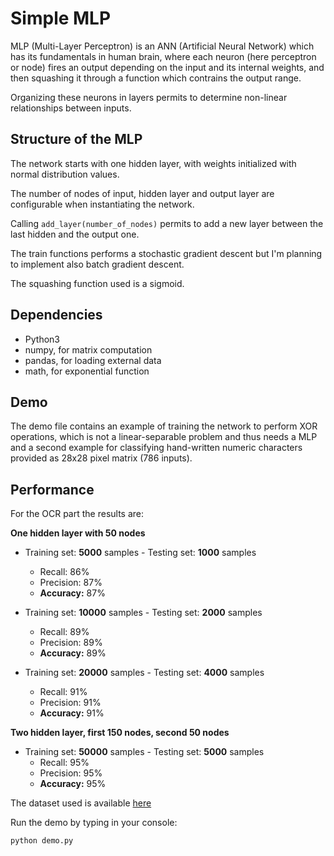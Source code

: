 # Simple MLP
MLP (Multi-Layer Perceptron) is an ANN (Artificial Neural Network) which has its fundamentals in human brain, where each neuron (here perceptron or node) fires an output depending on the input and its internal weights, and then squashing it through a function which contrains the output range.

Organizing these neurons in layers permits to determine non-linear relationships between inputs.

## Structure of the MLP
The network starts with one hidden layer, with weights initialized with normal distribution values.

The number of nodes of input, hidden layer and output layer are configurable when instantiating the network.

Calling `add_layer(number_of_nodes)` permits to add a new layer between the last hidden and the output one.

The train functions performs a stochastic gradient descent but I'm planning to implement also batch gradient descent.

The squashing function used is a sigmoid.

## Dependencies
- Python3
- numpy, for matrix computation
- pandas, for loading external data
- math, for exponential function

## Demo
The demo file contains an example of training the network to perform XOR operations, which is not a linear-separable problem and thus needs a MLP and a second example for classifying hand-written numeric characters provided as 28x28 pixel matrix (786 inputs).

## Performance
For the OCR part the results are:

**One hidden layer with 50 nodes**

- Training set: **5000** samples - Testing set: **1000** samples
    - Recall: 86% 
    - Precision: 87%
    - **Accuracy:** 87%

- Training set: **10000** samples - Testing set: **2000** samples
    - Recall: 89%
    - Precision: 89%
    - **Accuracy:** 89%
    
- Training set: **20000** samples - Testing set: **4000** samples
    - Recall: 91%
    - Precision: 91%
    - **Accuracy:** 91%
    
**Two hidden layer, first 150 nodes, second 50 nodes**

- Training set: **50000** samples - Testing set: **5000** samples
    - Recall: 95% 
    - Precision: 95%
    - **Accuracy:** 95%

The dataset used is available [here](https://www.kaggle.com/bagusn1367/mnist-data/version/1#train.csv)

Run the demo by typing in your console:

```python demo.py```
